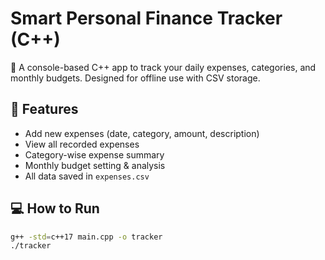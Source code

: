 # Smart Personal Finance Tracker (C++)

💸 A console-based C++ app to track your daily expenses, categories, and monthly budgets. Designed for offline use with CSV storage.

## 📌 Features
- Add new expenses (date, category, amount, description)
- View all recorded expenses
- Category-wise expense summary
- Monthly budget setting & analysis
- All data saved in `expenses.csv`

## 💻 How to Run
```bash
g++ -std=c++17 main.cpp -o tracker
./tracker
